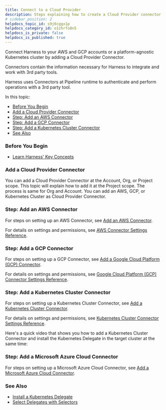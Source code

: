 ```yaml
---
title: Connect to a Cloud Provider
description: Steps explaining how to create a Cloud Provider connector.
# sidebar_position: 2
helpdocs_topic_id: s9j6cggx1p
helpdocs_category_id: o1zhrfo8n5
helpdocs_is_private: false
helpdocs_is_published: true
---
```


Connect Harness to your AWS and GCP accounts or a platform-agnostic Kubernetes cluster by adding a Cloud Provider Connector.

Connectors contain the information necessary for Harness to integrate and work with 3rd party tools.

Harness uses Connectors at Pipeline runtime to authenticate and perform operations with a 3rd party tool.

In this topic:

* [Before You Begin](https://ngdocs.harness.io/article/s9j6cggx1p-connect-to-a-cloud-provider#before_you_begin)
* [Add a Cloud Provider Connector](https://ngdocs.harness.io/article/s9j6cggx1p-connect-to-a-cloud-provider#add_a_cloud_provider_connector)
* [Step: Add an AWS Connector](https://ngdocs.harness.io/article/s9j6cggx1p-connect-to-a-cloud-provider#step_add_an_aws_connector)
* [Step: Add a GCP Connector](https://ngdocs.harness.io/article/s9j6cggx1p-connect-to-a-cloud-provider#step_add_a_gcp_connector)
* [Step: Add a Kubernetes Cluster Connector](https://ngdocs.harness.io/article/s9j6cggx1p-connect-to-a-cloud-provider#step_add_a_kubernetes_cluster_connector)
* [See Also](https://ngdocs.harness.io/article/s9j6cggx1p-connect-to-a-cloud-provider#see_also)

### Before You Begin

* [Learn Harness' Key Concepts](https://ngdocs.harness.io/article/hv2758ro4e-learn-harness-key-concepts)

### Add a Cloud Provider Connector

You can add a Cloud Provider Connector at the Account, Org, or Project scope. This topic will explain how to add it at the Project scope. The process is same for Org and Account. You can add an AWS, GCP, or Kubernetes Cluster as Cloud Provider Connector.

### Step: Add an AWS Connector

For steps on setting up an AWS Connector, see [Add an AWS Connector](/article/98ezfwox9u-add-aws-connector).

For details on settings and permissions, see [AWS Connector Settings Reference](/article/m5vkql35ca-aws-connector-settings-reference).

### Step: Add a GCP Connector

For steps on setting up a GCP Connector, see [Add a Google Cloud Platform (GCP) Connector](/article/cii3t8ra3v-connect-to-google-cloud-platform-gcp).

For details on settings and permissions, see [Google Cloud Platform (GCP) Connector Settings Reference](/article/yykfduond6-gcs-connector-settings-reference).

### Step: Add a Kubernetes Cluster Connector

For steps on setting up a Kubernetes Cluster Connector, see [Add a Kubernetes Cluster Connector](/article/1gaud2efd4-add-a-kubernetes-cluster-connector).

For details on settings and permissions, see [Kubernetes Cluster Connector Settings Reference](/article/sjjik49xww-kubernetes-cluster-connector-settings-reference).

Here's a quick video that shows you how to add a Kubernetes Cluster Connector and install the Kubernetes Delegate in the target cluster at the same time:

### Step: Add a Microsoft Azure Cloud Connector

For steps on setting up a Microsoft Azure Cloud Connector, see [Add a Microsoft Azure Cloud Connector](/article/9epdx5m9ae-add-a-microsoft-azure-connector).

### See Also

* [Install a Kubernetes Delegate](/article/f9bd10b3nj-install-a-kubernetes-delegate)
* [Select Delegates with Selectors](/article/nnuf8yv13o-select-delegates-with-selectors)

